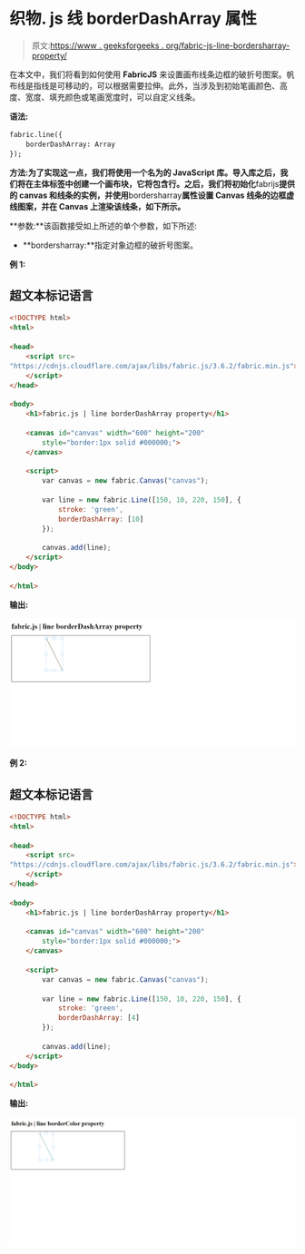 # 织物. js 线 borderDashArray 属性

> 原文:[https://www . geeksforgeeks . org/fabric-js-line-bordersharray-property/](https://www.geeksforgeeks.org/fabric-js-line-borderdasharray-property/)

在本文中，我们将看到如何使用 **FabricJS** 来设置画布线条边框的破折号图案。帆布线是指线是可移动的，可以根据需要拉伸。此外，当涉及到初始笔画颜色、高度、宽度、填充颜色或笔画宽度时，可以自定义线条。

**语法:**

```html
fabric.line({
    borderDashArray: Array
});
```

**方法:**为了实现这一点，我们将使用一个名为**的 JavaScript 库。导入库之后，我们将在主体标签中创建一个画布块，它将包含行。之后，我们将初始化**fabrijs**提供的 canvas 和线条的实例，并使用**bordersharray**属性设置 Canvas 线条的边框虚线图案，并在 Canvas 上渲染该线条，如下所示。**

**参数:**该函数接受如上所述的单个参数，如下所述:

*   **bordersharray:**指定对象边框的破折号图案。

**例 1:**

## 超文本标记语言

```html
<!DOCTYPE html>
<html>

<head>
    <script src=
"https://cdnjs.cloudflare.com/ajax/libs/fabric.js/3.6.2/fabric.min.js">
    </script>
</head>

<body>
    <h1>fabric.js | line borderDashArray property</h1>

    <canvas id="canvas" width="600" height="200" 
        style="border:1px solid #000000;"> 
    </canvas>

    <script>
        var canvas = new fabric.Canvas("canvas");

        var line = new fabric.Line([150, 10, 220, 150], {
            stroke: 'green',
            borderDashArray: [10]
        });

        canvas.add(line);
    </script>
</body>

</html>
```

**输出:**

![](img/c5bc1a18802fe0153d7ab89f03bc13c2.png)

**例 2:**

## 超文本标记语言

```html
<!DOCTYPE html>
<html>

<head>
    <script src=
"https://cdnjs.cloudflare.com/ajax/libs/fabric.js/3.6.2/fabric.min.js">
    </script>
</head>

<body>
    <h1>fabric.js | line borderDashArray property</h1>

    <canvas id="canvas" width="600" height="200" 
        style="border:1px solid #000000;"> 
    </canvas>

    <script>
        var canvas = new fabric.Canvas("canvas");

        var line = new fabric.Line([150, 10, 220, 150], {
            stroke: 'green',
            borderDashArray: [4]
        });

        canvas.add(line);
    </script>
</body>

</html>
```

**输出:**

![](img/abb4c5f52440e44e3e38699cd64c3e22.png)